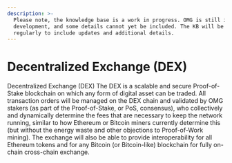 ```yaml
---
description: >-
  Please note, the knowledge base is a work in progress. OMG is still in
  development, and some details cannot yet be included. The KB will be revised
  regularly to include updates and additional details.
---
```


# Decentralized Exchange \(DEX\)

Decentralized Exchange \(DEX\) The DEX is a scalable and secure Proof-of-Stake blockchain on which any form of digital asset can be traded. All transaction orders will be managed on the DEX chain and validated by OMG stakers \(as part of the Proof-of-Stake, or PoS, consensus\), who collectively and dynamically determine the fees that are necessary to keep the network running, similar to how Ethereum or Bitcoin miners currently determine this \(but without the energy waste and other objections to Proof-of-Work mining\). The exchange will also be able to provide interoperability for all Ethereum tokens and for any Bitcoin \(or Bitcoin-like\) blockchain for fully on-chain cross-chain exchange.  


